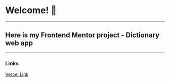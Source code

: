 # Welcome! 👋

---

## Here is my Frontend Mentor project - Dictionary web app

---

### Links

[Vercel Link](https://dictionary-web-app-amber.vercel.app/)
